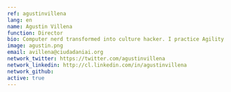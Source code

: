 ```yaml
---
ref: agustinvillena
lang: en
name: Agustin Villena
function: Director
bio: Computer nerd transformed into culture hacker. I practice Agility and Lean Thinking. I’m interested in sharing knowledge and open collaboration towards common good.
image: agustin.png
email: avillena@ciudadaniai.org
network_twitter: https://twitter.com/agustinvillena
network_linkedin: http://cl.linkedin.com/in/agustinvillena
network_github:
active: true
---
```

